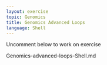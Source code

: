```yaml
---
layout: exercise
topic: Genomics
title: Genomics Advanced Loops
language: Shell
---
```

Uncomment below to work on exercise


<!--
#### Exercise Week(?) placeholder for advanced loops
Change the title to Genomics Advanced Loops

Assignment under development
Lectures under development

1. Regular Expressions

2. Using `sed`

3. Using `awk`

Change name to Genomics-advanced-loops-Shell

Put real loop exercises below with solutions 
THe solutions have the same name as this file except with .txt suffix, and 
numbers 1. 2. etc. to match the exercise numbers
Genomics-advanced-loops-Shell-1
Genomics-advanced-loops-Shell-2   etc.

1. What output do you see?

2. BWA is a software package
-->
Genomics-advanced-loops-Shell.md